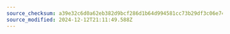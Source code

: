```yaml
---
source_checksum: a39e32c6d0a62eb382d9bcf286d1b64d994581cc73b29df3c06e74aec905eba9
source_modified: 2024-12-12T21:11:49.588Z
---
```


